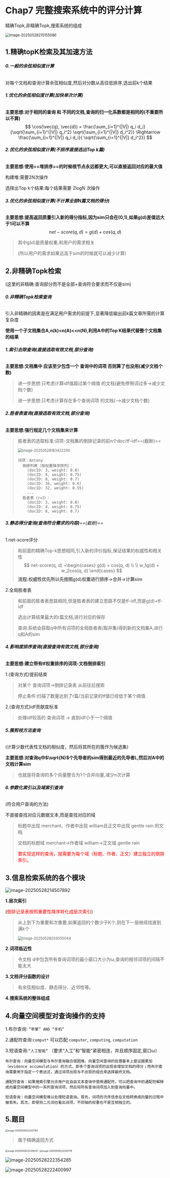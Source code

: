 # **Chap7 完整搜索系统中的评分计算**

精确Topk,非精确Topk,搜索系统的组成

<img src="./assets/image-20250528215155086.png" alt="image-20250528215155086" style="zoom:80%;" />

## **1.精确topK检索及其加速方法**

###### **0.一般的余弦相似度计算**

对每个文档和查询计算余弦相似度,然后对分数从高往低排序,选出前k个结果

###### **1.优化的余弦相似度计算(加快单次计算)**

**主要思想:对于相同的查询 和 不同的文档,查询的归一化系数都是相同的(不重要所以不算)**
$$
\cos(\vec{q}, \vec{d}) = \frac{\sum_{i=1}^{|V|} q_i d_i}{\sqrt{\sum_{i=1}^{|V|} q_i^2} \sqrt{\sum_{i=1}^{|V|} d_i^2}}
\Rightarrow
\frac{\sum_{i=1}^{|V|} q_i d_i}{ \sqrt{\sum_{i=1}^{|V|} d_i^2}}
$$

###### **2.优化的余弦相似度计算(不排序直接选出Top k篇)**

**主要思想:使用==堆排序==的时候根节点永远都更大,可以直接返回对应的最大值**

构建堆:需要2N次操作

选择出Top k个结果:每个结果需要 2logN 次操作

###### **3.优化的余弦相似度计算(不计算全部N篇文档的得分)**

**主要思想:提高返回质量引入新的得分指标,因为sim只会在(0,1),如果g(d)差值远大于1可以不算**
$$
net-score(q, d) = g(d) + cos(q, d)
$$

>   其中g(d)是质量权重,和用户的需求相关
>
>   (所以用户的需求如果远高于sim的时候就可以减少计算)

## **2.非精确Topk检索**

(这里的非精确:查询部分而不是全部+查询符合要求而不仅是sim)

###### **0.非精确Topk检索查询**

引入非精确的因素是在满足用户需求的前提下,显著降低输出前k篇文章所需的计算复杂度

**使用一个子文档集合A,n(k)<n(A)<<n(N),利用A中的Top K结果代替整个文档集的结果**

###### **1.索引去除查询(直接选取有效文档,部分查询)** 

**主要思想:文档集中 应该至少包含一个 查询中的词项 否则算了也没用(减少文档个数)**

>   进一步思想:只考虑计算idf值超过某个阈值 的文档(避免停用词过多->减少文档个数)
>
>   进一步思想:只考虑计算存在多个查询词项 的文档(-->减少文档个数)

###### **2.胜者表查询(直接选取有效文档,部分查询)**

**主要思想:强行规定几个文档集来计算**

>   胜者表的选取标准:词项-文档集的倒排记录的前n个doc/tf-idf==(截断)==
>
>   <img src="./assets/image-20250528183422290.png" alt="image-20250528183422290" style="zoom: 80%;" />
>
>   ```
>   词项：Antony
>     倒排列表（按权重降序排列）：
>       (docID: 3, weight: 0.8)
>       (docID: 4, weight: 0.75)
>       (docID: 8, weight: 0.7)
>       (docID: 16, weight: 0.6)
>       (docID: 32, weight: 0.55)
>       ...
>     胜者表（r=3）：
>       (docID: 3, weight: 0.8)
>       (docID: 4, weight: 0.75)
>       (docID: 8, weight: 0.7)
>   ```

###### **3.静态得分查询(查询符合需求的内容)**==(截断)==

1.net-score评分

>   和前面的精确Top-k思想相同,引入新的评价指标,保证结果的权威性和相关性
>   $$
>   net-score(q, d) =\begin{cases}
>   g(d) + cos(q, d) 
>   \\
>   \\
>   w_1g(d) + w_2cos(q, d)
>   \end{cases}
>   $$
>   **流程:权威性优先所以先按照g(d)权重进行排序->合并->计算sim**

2.全局胜者表

>   和前面的胜者表思路相同,但是胜者表的建立思路不仅是tf-idf,而是g(d)+tf-idf
>
>   选出计算结果最大的r篇文档,进行对应的保存
>
>   查询:系统会获取q中所有词项的全局胜者表(取并集)得到新的文档集A,进行q和A的sim

###### **4.影响度排序查询(直接查询有效文档,部分查询)**

**主要思想:建立带有tf权重排序的词项-文档倒排索引**

1.(查询方式)提前结束

>   对某个 查询词项->倒排记录表 从前往后搜索
>
>   停止条件:扫描了数量达到了r篇/当前记录的tf值已经低于某个阈值

2.(查询方式)idf贡献度标准

>   处理idf较高的 查询词项 -> 直到idf小于一个阈值

###### **5.簇剪枝方法查询**

(计算少数代表性文档的相似度，然后将其所在的簇作为候选集)

**主要思想:对查询q中$\sqrt{N}$个先导者的sim得到最近的先导者L,然后对A中的文档计算sim**

>   也就是将查询的多个向量整合为1个合并向量,减少n次计算

###### **6.参数化索引以及域索引查询**

(符合用户查询的方法)

不直接查找对应元数据文本,而是查找对应的域

>   标题中出现 merchant、作者中出现 william且正文中出现 gentle rain 的文档
>
>   文档的标题域 merchant->作者域 william->正文域 gentle rain
>
>   <font color=red>要实现这样的查询，就需要为每个域（标题、作者、正文）建立独立的倒排索引。</font>

## **3.信息检索系统的各个模块**

![image-20250528214507892](./assets/image-20250528214507892.png)

**1.层次索引**

(<font color=red>倒排记录表按照重要性降序转化成层次索引</font>)

>从上到下为重要和次重要,如果返回的个数少于K个,则在下一层继续找直到满k个
>
><img src="./assets/image-20250528203055044.png" alt="image-20250528203055044" style="zoom: 80%;" />

**2.词项临近性**

>   令文档 d中包含所有查询词项的最小窗口大小为ω,查询的相邻词项的间隔不能太大 

**3.文档评分函数的设计**

>有余弦相似度、静态得分、近邻性等。

**4.搜索系统的整体组成**

## **4.向量空间模型对查询操作的支持**

1.布尔查询: `“苹果” AND “手机”` 

2.通配符查询:`comput*` 可以匹配 `computer`, `computing`, `computation`

3.短语查询:`“人工智能”` （要求“人工”和“智能”紧密相连，并且顺序固定,窗口ω）

```
布尔查询：向量空间模型与布尔查询融合很困难。向量空间查询的处理基本上是证据累加（evidence accumulation）的方式，即多个查询词项的出现会增加文档的得分；而布尔查询需要用于指定一个表达式，通过词项出现与不出现的组合来选择最终文档。

通配符查询：如果搜索引擎允许用户在自由文本查询中使用通配符，可以把查询中的通配符解释成向量空间模型中的一系列查询词项，然后将所有查询词项加入到查询向量中。

短语查询：向量空间模型难以处理短语查询。首先，词项的次序信息在文档转换成向量的过程中被丢失。其次，即使将二元词也看出词项，不同轴的权重也不是互相独立的。

```

## **5.题目**

<img src="./assets/image-20250528222251784.png" alt="image-20250528222251784" style="zoom:50%;" />

>   属于精确返回方式

<img src="./assets/image-20250528222326037.png" alt="image-20250528222326037" style="zoom:50%;" />

<img src="./assets/image-20250528222345719.png" alt="image-20250528222345719" style="zoom:50%;" />

![image-20250528222354285](./assets/image-20250528222354285.png)

![image-20250528222400997](./assets/image-20250528222400997.png)